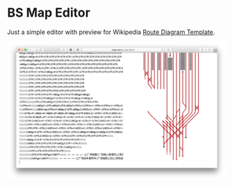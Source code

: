 BS Map Editor
==========

Just a simple editor with preview for Wikipedia [Route Diagram Template](en.wikipedia.org/wiki/WP:RDT).

![](screenshot.png)
